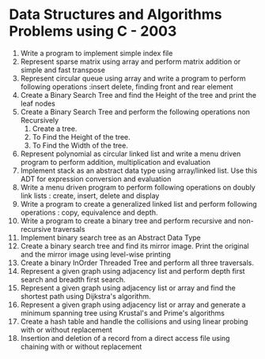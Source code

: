 # Data Structures and Algorithms Problems using C - 2003

1. Write a program to implement simple index file
2. Represent sparse matrix using array and perform matrix addition or simple and fast transpose
3. Represent circular queue using array and write a program to perform following operations :insert delete, finding front and rear element
4. Create a Binary Search Tree and find the Height of the tree and print the leaf nodes
5. Create a Binary Search Tree and perform the following operations non Recursively
    1. Create a tree.
    2. To Find the Height of the tree.
    3. To Find the Width of the tree.
6. Represent polynomial as circular linked list and write a menu driven program to perform addition, multiplication and evaluation
7. Implement stack as an abstract data type using array/linked list. Use this ADT for expression conversion and evaluation
8. Write a menu driven program to perform following operations on doubly link lists : create, insert, delete and display
9. Write a program to create a generalized linked list and perform following operations : copy, equivalence and depth.
10. Write a program to create a binary tree  and perform recursive and non-recursive  traversals
11. Implement binary search tree as an Abstract Data Type
12. Create a binary search tree and find its mirror image. Print the original and the mirror image using level-wise printing
13. Create a binary InOrder Threaded Tree and perform all three traversals.
14. Represent a given graph using adjacency list and perform depth first search and breadth first search.
15. Represent a given graph using adjacency list or array and find the shortest path using Dijkstra's algorithm.
16. Represent a given graph using adjacency list or array and generate a minimum spanning tree using Krustal's and Prime's algorithms
17. Create a hash table and handle  the collisions and using linear probing with or without replacement
18. Insertion and deletion of a record from a direct access file using chaining with or without replacement
